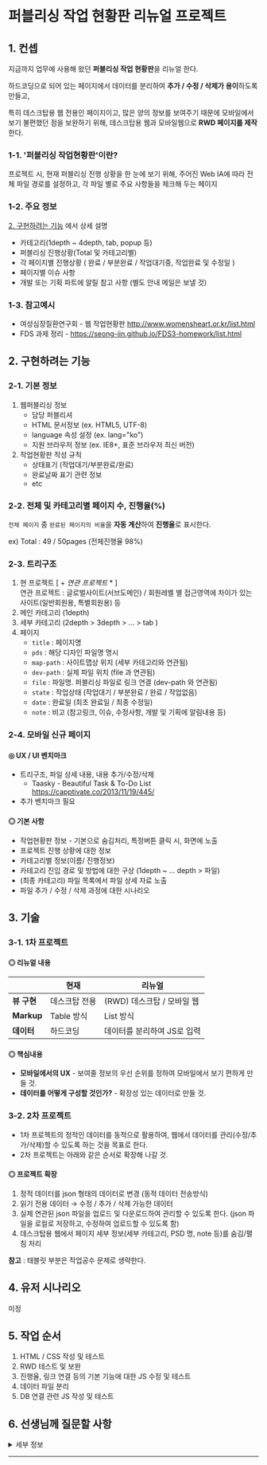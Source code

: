 # 퍼블리싱 작업 현황판 리뉴얼 프로젝트



## 1. 컨셉

지금까지 업무에 사용해 왔던 **퍼블리싱 작업 현황판**을 리뉴얼 한다.

하드코딩으로 되어 있는 페이지에서 데이터를 분리하여 **추가 / 수정 / 삭제가 용이**하도록 만들고,

특히 데스크탑용 웹 전용인 페이지이고, 많은 양의 정보를 보여주기 때문에 모바일에서 보기 불편했던 점을 보완하기 위해, 데스크탑용 웹과 모바일웹으로 **RWD 페이지를 제작**한다.



###  1-1. '퍼블리싱 작업현황판'이란?

프로젝트 시, 현재 퍼블리싱 진행 상황을 한 눈에 보기 위해, 주어진 Web IA에 따라 전체 파일 경로를 설정하고, 각 파일 별로 주요 사항들을 체크해 두는 페이지



### 1-2. 주요 정보

[2. 구현하려는 기능](#2-구현하려는-기능) 에서 상세 설명

* 카테고리(1depth ~ 4depth, tab, popup 등)
* 퍼블리싱 진행상황(Total 및 카테고리별)
* 각 페이지별 진행상황 ( 완료 / 부분완료 / 작업대기중, 작업완료 및 수정일 )
* 페이지별 이슈 사항
* 개발 또는 기획 파트에 알릴 참고 사항 (별도 안내 메일은 보낼 것)



### 1-3. 참고예시

* 여성심장질환연구회 - 웹 작업현황판 http://www.womensheart.or.kr/list.html
* FDS 과제 정리 - https://seong-jin.github.io/FDS3-homework/list.html





## 2. 구현하려는 기능



### 2-1. 기본 정보

1. 웹퍼블리싱 정보
   * 담당 퍼블리셔
   * HTML 문서정보 (ex. HTML5, UTF-8)
   * language 속성 설정 (ex. lang="ko")
   * 지원 브라우저 정보 (ex. IE8+, 표준 브라우저 최신 버전)
2. 작업현황판 작성 규칙
   * 상태표기 (작업대기/부분완료/완료)
   * 완료날짜 표기 관련 정보
   * etc



### 2-2. 전체 및 카테고리별 페이지 수, 진행율(%)

```전체 페이지``` 중 ```완료된 페이지의 비율```을 **자동 계산**하여 **진행율**로 표시한다.

ex) Total : 49 / 50pages (전체진행율 98%)



### 2-3. 트리구조

1. 현 프로젝트  [ + _연관 프로젝트_ * ]  
   연관 프로젝트 :  글로벌사이트(서브도메인) / 회원레벨 별 접근영역에 차이가 있는 사이트(일반회원용, 특별회원용) 등
2. 메인 카테고리 (1depth)
3. 세부 카테고리 (2depth > 3depth > ... > tab ) 
4. 페이지
   * ```title``` : 페이지명
   * ```pds``` : 해당 디자인 파일명 명시
   * ```map-path``` : 사이트맵상 위치 (세부 카테고리와 연관됨)
   * ```dev-path``` : 실제 파일 위치 (file 과 연관됨)
   * ```file``` : 파일명. 퍼블리싱 파일로 링크 연결 (dev-path 와 연관됨)
   * ```state``` : 작업상태 (작업대기 / 부분완료 / 완료 / 작업없음)
   * ```date``` : 완료일 (최초 완료일 / 최종 수정일)
   * ```note``` : 비고 (참고링크, 이슈, 수정사항, 개발 및 기획에 알림내용  등)





### 2-4. 모바일 신규 페이지 

#### ◎ UX / UI 벤치마크

* 트리구조, 파일 상세 내용, 내용 추가/수정/삭제 
  * Taasky - Beautiful Task & To-Do List https://capptivate.co/2013/11/19/445/
* 추가 벤치마크 필요




#### ◎ 기본 사항

* 작업현황판 정보 - 기본으로 숨김처리, 특정버튼 클릭 시, 화면에 노출
* 프로젝트 진행 상황에 대한 정보
* 카테고리별 정보(이름/ 진행정보)
* 카테고리 진입 경로 및 방법에 대한 구상 (1depth ~ ... depth > 파일)
* (최종 카테고리) 파일 목록에서 파일 상세 자료 노출
* 파일 추가 / 수정 / 삭제 과정에 대한 시나리오





## 3. 기술



### 3-1. 1차 프로젝트

#### ◎ 리뉴얼 내용

|            | 현재       | 리뉴얼                |
| ---------- | -------- | ------------------ |
| **뷰 구현**   | 데스크탑 전용  | (RWD) 데스크탑 / 모바일 웹 |
| **Markup** | Table 방식 | List 방식            |
| **데이터**    | 하드코딩     | 데이터를 분리하여 JS로 입력   |



#### ◎ 핵심내용 

* **모바일에서의 UX** - 보여줄 정보의 우선 순위를 정하여 모바일에서 보기 편하게 만들 것.
* **데이터를 어떻게 구성할 것인가?** - 확장성 있는 데이터로 만들 것.





### 3-2. 2차 프로젝트

* 1차 프로젝트의 정적인 데이터를 동적으로 활용하여, 웹에서 데이터를 관리(수정/추가/삭제)할 수 있도록 하는 것을 목표로 한다.
* 2차 프로젝트는 아래와 같은 순서로 확장해 나갈 것.



#### ◎ 프로젝트 확장

1. 정적 데이터를 json 형태의 데이터로 변경 (동적 데이터 전송방식)
2. 읽기 전용 데이터 → 수정 / 추가 / 삭제 가능한 데이터
3. 실제 연관된 json 파일을 업로드 및 다운로드하여 관리할 수 있도록 한다.
   (json 파일을 로컬로 저장하고, 수정하여 업로드할 수 있도록 함)
4. 데스크탑용 웹에서 페이지 세부 정보(세부 카테고리,  PSD 명, note 등)를 숨김/펼침 처리




**참고** : 태블릿 부분은 작업공수 문제로 생략한다.







## 4. 유저 시나리오



미정





## 5. 작업 순서



1. HTML / CSS 작성 및 테스트
2. RWD 테스트 및 보완
3. 진행율, 링크 연결 등의 기본 기능에 대한 JS 수정 및 테스트
4. 데이터 파일 분리
5. DB 연결 관련 JS 작성 및 테스트




## 6. 선생님께 질문할 사항



<details>

<summary>세부 정보</summary>

### 6-1. 유저 시나리오 부재 (벤치마크 사이트 추천 요청) 

모바일 페이지를 어떻게 보여줄지에 대한 것과 데이터의 수정 / 추가 / 삭제 등 새로이 추가되는 기능에 대해서도 기본적인 유저 시나리오가 없는 상태입니다.

이에 대해 UX / UI 관련 참고할 만한 사이트를 추천해 주셨으면 합니다.

* 카테고리 분류가 많은 일정관리 페이지(?)등을 참고하여 모바일 페이지를 어떻게 구성할것인지...
* note 부분 : 정보가 많을 수도 있는 부분을 어떻게 보여 줄지...




```
찾아 봐야 된다...
```





### 6-2. 매력있는 프로젝트인가... 

개인작업을 하다 보니, 기업입장에서 관심을 가질만한 내용의 프로젝트인지에 대해 걱정이 됩니다. 

특히나 기업에서는 API를 이용하는 부분에 대해 중점을 두는 것 같은데 이 프로젝트에서는 API를 사용하는 부분이 없습니다.

관심을 보일만한 프로젝트가 되기 위해 어떠한 것들을 추가하는 것이 좋을지 조언을 부탁드립니다.

```
내 필요에 의해 만드는 것.
그렇다면 다른 사람 중에서도 필요한 사람이 있을 것이다.
```





### 6-3. JavaScript Skill 부족 (프로젝트 진행을 위한 학습 방향)

최종적으로 [3-2. 2차 프로젝트](#3-2-2차-프로젝트) 부분에서 말씀드린 것과 같이 웹(모바일 포함)에서 데이터를 추가/수정/삭제 가능하도록 하는 것이 목표입니다만, 학습에 부족한 부분이 많아 어떤 것들을 공부를 하면 좋을지에 대한 학습 방향을 제시해 주셨으면 합니다.

```
◎ 테스크 프로세스 앱

본 프로젝트 진행에는 VueJS를 필수로 사용해야 됨
  - Vue JS
  - Vue-material (component 단위)
  - Vue-resource
  - Vue-router
  - Firebase

JSON 파일을 다운로드/업로드, 세부 데이터에 대한 추가/수정/삭제 
  - Firebase 사용하면 가능하다.
  - 데이터가 적다면 json-server 사용할 것
```



### 6-4. RWD vs AWD

복잡한 트리구조 또는 페이지가 많은 경우 모바일에서 페이지를 찾아 들어가는데 시간이 걸린다.

AWD 로 작업할 경우 추가 스크립트 작업이 들어갈 것인지...

```
하이브리드로 가는 것이 좋을 것 같다.
데스크탑 - AWD  // 모바일웹 - RWD
```

</details>





---